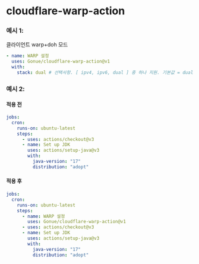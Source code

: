 # cloudflare-warp-action

### 예시 1:

클라이언트 warp+doh 모드

```yaml
- name: WARP 설정
  uses: Gonue/cloudflare-warp-action@v1
  with:
    stack: dual # 선택사항. [ ipv4, ipv6, dual ] 중 하나 지원. 기본값 = dual
```

### 예시 2:

#### 적용 전

```yaml
jobs:
  cron:
    runs-on: ubuntu-latest
    steps:
      - uses: actions/checkout@v3
      - name: Set up JDK
        uses: actions/setup-java@v3
        with:
          java-version: "17"
          distribution: "adopt"
```

#### 적용 후

```yaml
jobs:
  cron:
    runs-on: ubuntu-latest
    steps:
      - name: WARP 설정
        uses: Gonue/cloudflare-warp-action@v1
      - uses: actions/checkout@v3
      - name: Set up JDK
        uses: actions/setup-java@v3
        with:
          java-version: "17"
          distribution: "adopt"
```
